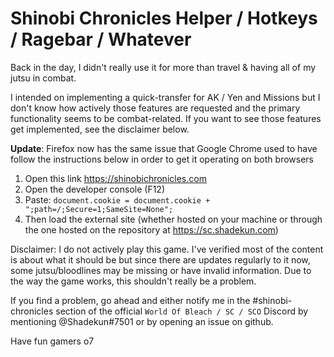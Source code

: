 # Shinobi Chronicles Helper / Hotkeys / Ragebar / Whatever

Back in the day, I didn't really use it for more than travel & having all of my jutsu in combat.

I intended on implementing a quick-transfer for AK / Yen and Missions but I don't know how actively those features are requested and the primary functionality seems to be combat-related. If you want to see those features get implemented, see the disclaimer below.

**Update**: Firefox now has the same issue that Google Chrome used to have follow the instructions below in order to get it operating on both browsers
1. Open this link https://shinobichronicles.com
2. Open the developer console (F12)
3. Paste: `document.cookie = document.cookie + ";path=/;Secure=1;SameSite=None";`
4. Then load the external site (whether hosted on your machine or through the one hosted on the repository at https://sc.shadekun.com)


Disclaimer: I do not actively play this game. I've verified most of the content is about what it should be but since there are updates regularly to it now, some jutsu/bloodlines may be missing or have invalid information.
Due to the way the game works, this shouldn't really be a problem.

If you find a problem, go ahead and either notify me in the #shinobi-chronicles section of the official `World Of Bleach / SC / SCO` Discord by mentioning @Shadekun#7501 or by opening an issue on github.

Have fun gamers o7
